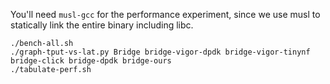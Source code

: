 You'll need `musl-gcc` for the performance experiment, since we use musl to statically link the entire binary including libc.

```
./bench-all.sh
./graph-tput-vs-lat.py Bridge bridge-vigor-dpdk bridge-vigor-tinynf bridge-click bridge-dpdk bridge-ours
./tabulate-perf.sh
```
